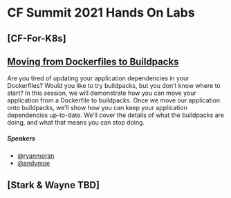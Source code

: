 # CF Summit 2021 Hands On Labs

## [CF-For-K8s]

## [Moving from Dockerfiles to Buildpacks](/2021/Paketo)

Are you tired of updating your application dependencies in your Dockerfiles?
Would you like to try buildpacks, but you don’t know where to start? In this
session, we will demonstrate how you can move your application from a
Dockerfile to buildpacks. Once we move our application onto buildpacks, we’ll
show how you can keep your application dependencies up-to-date. We’ll cover the
details of what the buildpacks are doing, and what that means you can stop
doing.

##### Speakers
* [@ryanmoran](https://github.com/ryanmoran)
* [@andymoe](https://github.com/andymoe)

## [Stark & Wayne TBD]
